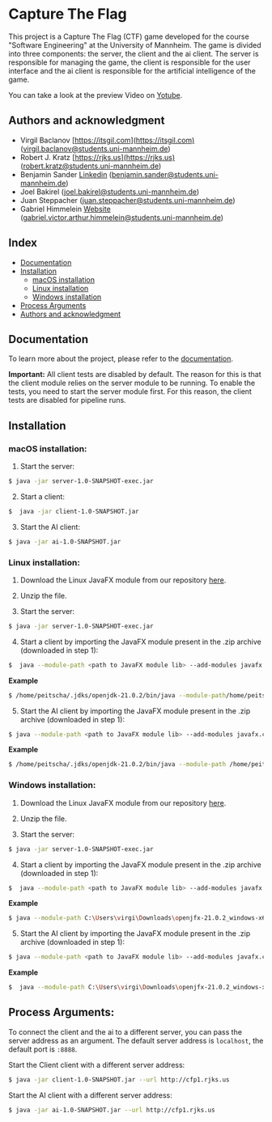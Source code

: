 # Capture The Flag

This project is a Capture The Flag (CTF) game developed for the course "Software Engineering" at the University of Mannheim. The game is divided into three components: the server, the client and the ai client. The server is responsible for managing the game, the client is responsible for the user interface and the ai client is responsible for the artificial intelligence of the game.

You can take a look at the preview Video on [Yotube](https://www.youtube.com/watch?v=7C8xyCcURro).

## Authors and acknowledgment

- Virgil Baclanov [https://itsgil.com](https://itsgil.com) (virgil.baclanov@students.uni-mannheim.de)
- Robert J. Kratz [https://rjks.us](https://rjks.us) (robert.kratz@students.uni-mannheim.de)
- Benjamin Sander [Linkedin](https://www.linkedin.com/in/benjamin-sander-17b398289/) (benjamin.sander@students.uni-mannheim.de)
- Joel Bakirel (joel.bakirel@students.uni-mannheim.de) 
- Juan Steppacher (juan.steppacher@students.uni-mannheim.de)
- Gabriel Himmelein [Website](https://gabrielhimmelein.com) (gabriel.victor.arthur.himmelein@students.uni-mannheim.de)

## Index

- [Documentation](#documentation)
- [Installation](#installation)
  - [macOS installation](#macos-installation)
  - [Linux installation](#linux-installation)
  - [Windows installation](#windows-installation)
- [Process Arguments](#process-arguments)
- [Authors and acknowledgment](#authors-and-acknowledgment)

## Documentation

To learn more about the project, please refer to the [documentation](/docs/README.md).

**Important:** All client tests are disabled by default. The reason for this is that the client module relies on the server module to be running. To enable the tests, you need to start the server module first. For this reason, the client tests are disabled for pipeline runs.

## Installation

### macOS installation:

1. Start the server:

```bash
$ java -jar server-1.0-SNAPSHOT-exec.jar
```

2. Start a client:

```bash
$  java -jar client-1.0-SNAPSHOT.jar
```

3. Start the AI client:

```bash
$ java -jar ai-1.0-SNAPSHOT.jar
```

### Linux installation:

1. Download the Linux JavaFX module from our repository [here](https://swt-praktikum.informatik.uni-mannheim.de/cfp/cfp1/-/blob/main/utilities/openjfx-22.0.1_linux-x64_bin-sdk.zip?ref_type=heads).

2. Unzip the file.

3. Start the server:

```bash
$ java -jar server-1.0-SNAPSHOT-exec.jar
```

4. Start a client by importing the JavaFX module present in the .zip
   archive (downloaded in step 1):

```bash
$  java --module-path <path to JavaFX module lib> --add-modules javafx.controls,javafx.fxml -jar client-1.0-SNAPSHOT.jar
```

**Example**

```bash
$ /home/peitscha/.jdks/openjdk-21.0.2/bin/java --module-path/home/peitscha/Downloads/openjfx-22.0.1_linux-x64_bin-sdk/javafx-sdk-22.0.1/lib --add-modules javafx.controls,javafx.fxml -jar client-1.0-SNAPSHOT.jar
```

5. Start the AI client by importing the JavaFX module present in the
   .zip archive (downloaded in step 1):

```bash
$ java --module-path <path to JavaFX module lib> --add-modules javafx.controls,javafx.fxml -jar ai-1.0-SNAPSHOT.jar
```

**Example**

```bash
$ /home/peitscha/.jdks/openjdk-21.0.2/bin/java --module-path /home/peitscha/Downloads/openjfx-22.0.1_linux-x64_bin-sdk/javafx-sdk-22.0.1/lib --add-modules javafx.controls,javafx.fxml -jar ai-1.0-SNAPSHOT.jar
```

### Windows installation:

1. Download the Linux JavaFX module from our repository [here](https://swt-praktikum.informatik.uni-mannheim.de/cfp/cfp1/-/blob/main/utilities/openjfx-21.0.2_windows-x64_bin-sdk.zip?ref_type=heads).

2. Unzip the file.

3. Start the server:

```bash
$ java -jar server-1.0-SNAPSHOT-exec.jar
```

4. Start a client by importing the JavaFX module present in the .zip
   archive (downloaded in step 1):

```bash
$  java --module-path <path to JavaFX module lib> --add-modules javafx.controls,javafx.fxml -jar client-1.0-SNAPSHOT.jar
```

**Example**

```bash
$ java --module-path C:\Users\virgi\Downloads\openjfx-21.0.2_windows-x64_bin-sdk\javafx-sdk-21.0.2\lib --add-modules javafx.controls,javafx.fxml -jar client-1.0-SNAPSHOT.jar
```

5. Start the AI client by importing the JavaFX module present in the
   .zip archive (downloaded in step 1):

```bash
$ java --module-path <path to JavaFX module lib> --add-modules javafx.controls,javafx.fxml -jar ai-1.0-SNAPSHOT.jar
```

**Example**

```bash
$  java --module-path C:\Users\virgi\Downloads\openjfx-21.0.2_windows-x64_bin-sdk\javafx-sdk-21.0.2\lib --add-modules javafx.controls,javafx.fxml -jar ai-1.0-SNAPSHOT.jar
```

## Process Arguments:

To connect the client and the ai to a different server, you can pass the server address as an argument. The default server address is `localhost`, the default port is `:8888`.

Start the Client client with a different server address:

```bash
$ java -jar client-1.0-SNAPSHOT.jar --url http://cfp1.rjks.us
```

Start the AI client with a different server address:

```bash
$ java -jar ai-1.0-SNAPSHOT.jar --url http://cfp1.rjks.us
```
